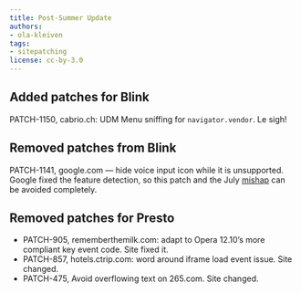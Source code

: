 ```yaml
---
title: Post-Summer Update
authors:
- ola-kleiven
tags:
- sitepatching
license: cc-by-3.0
---
```


## Added patches for Blink

PATCH-1150, cabrio.ch: UDM Menu sniffing for `navigator.vendor`. Le sigh!

## Removed patches from Blink

PATCH-1141, google.com — hide voice input icon while it is unsupported. Google fixed the feature detection, so this patch and the July [mishap][1] can be avoided completely.

[1]: http://my.opera.com/sitepatching/blog/show.dml/67831402#comment110389762

## Removed patches for Presto

- PATCH-905, rememberthemilk.com: adapt to Opera 12.10’s more compliant key event code. Site fixed it.
- PATCH-857, hotels.ctrip.com: word around iframe load event issue. Site changed.
- PATCH-475, Avoid overflowing text on 265.com. Site changed.
